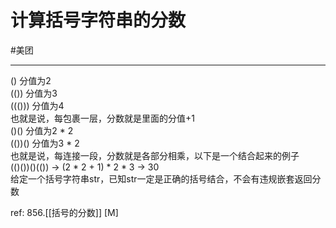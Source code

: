 # 计算括号字符串的分数
#美团


---


() 分值为2  
(()) 分值为3  
((())) 分值为4  
也就是说，每包裹一层，分数就是里面的分值+1  
()() 分值为2 * 2  
(())() 分值为3 * 2  
也就是说，每连接一段，分数就是各部分相乘，以下是一个结合起来的例子  
(()())()(()) -> (2 * 2 + 1) * 2 * 3 -> 30  
给定一个括号字符串str，已知str一定是正确的括号结合，不会有违规嵌套返回分数  


ref:
856.[[括号的分数]] [M]